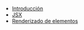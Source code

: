 - [Introducción](README.md)
- [JSX](topics/JSX.md)
- [Renderizado de elementos](topics/Renderizado.md)
